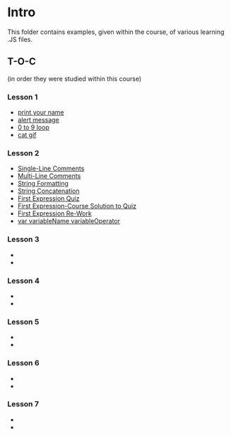 # Intro
This folder contains examples, given within the course, of various learning .JS files. 

## T-O-C
(in order they were studied within this course) 

### Lesson 1
* [print your name](https://github.com/EO4wellness/leary-leerie/blob/master/JavaScript/code%20samples/your-name.js)
* [alert message](https://github.com/EO4wellness/leary-leerie/blob/master/JavaScript/code%20samples/alert-message.js)
* [0 to 9 loop](https://github.com/EO4wellness/leary-leerie/blob/master/JavaScript/code%20samples/0-to-9-loop.js)
* [cat gif](https://github.com/EO4wellness/leary-leerie/blob/master/Intro-to-JavaScript/cat-gif-addon.js)


### Lesson 2
* [Single-Line Comments](https://github.com/EO4wellness/leary-leerie/blob/master/JavaScript/code%20samples/single-line-comments.js)
* [Multi-Line Comments](https://github.com/EO4wellness/leary-leerie/blob/master/JavaScript/code%20samples/multi-line-comments.js)
* [String Formatting](https://github.com/EO4wellness/leary-leerie/blob/master/JavaScript/code%20samples/string-formatting.js)
* [String Concatenation](https://github.com/EO4wellness/leary-leerie/blob/master/JavaScript/code%20samples/string-concatenation.js)
* [First Expression Quiz](https://github.com/EO4wellness/leary-leerie/blob/master/JavaScript/code%20samples/first-expression.js)
* [First Expression-Course Solution to Quiz](https://github.com/EO4wellness/leary-leerie/blob/master/JavaScript/code%20samples/first-expression-course-example-solution.js)
* [First Expression Re-Work](https://github.com/EO4wellness/leary-leerie/blob/master/JavaScript/code%20samples/)
* [var variableName variableOperator](https://github.com/EO4wellness/leary-leerie/blob/master/JavaScript/code%20samples/var_variableName_variableOperator.js)


### Lesson 3
* 
* 

### Lesson 4
* 
* 

### Lesson 5
* 
*

### Lesson 6
* 
*

### Lesson 7
* 
* 
